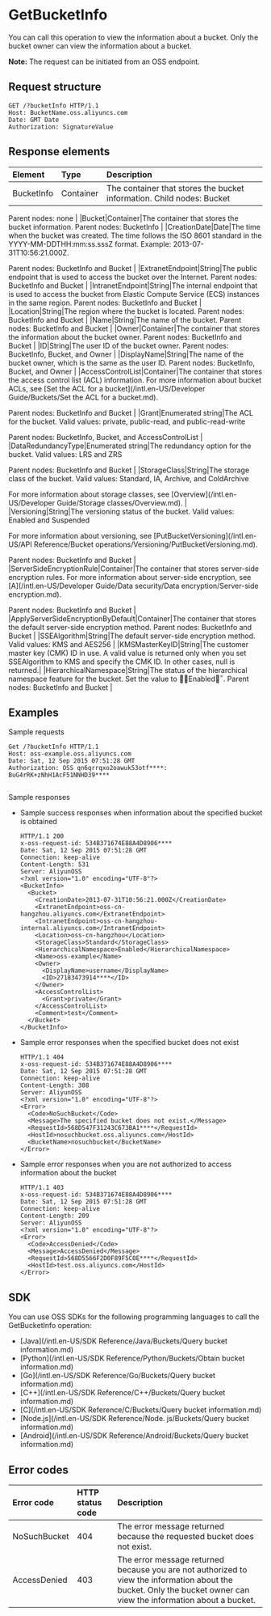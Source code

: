 # GetBucketInfo

You can call this operation to view the information about a bucket. Only the bucket owner can view the information about a bucket.

**Note:** The request can be initiated from an OSS endpoint.

## Request structure

```
GET /?bucketInfo HTTP/1.1
Host: BucketName.oss.aliyuncs.com
Date: GMT Date
Authorization: SignatureValue
```

## Response elements

|Element|Type|Description|
|:------|:---|:----------|
|BucketInfo|Container|The container that stores the bucket information. Child nodes: Bucket

Parent nodes: none |
|Bucket|Container|The container that stores the bucket information. Parent nodes: BucketInfo |
|CreationDate|Date|The time when the bucket was created. The time follows the ISO 8601 standard in the YYYY-MM-DDTHH:mm:ss.sssZ format. Example: 2013-07-31T10:56:21.000Z.

Parent nodes: BucketInfo and Bucket |
|ExtranetEndpoint|String|The public endpoint that is used to access the bucket over the Internet. Parent nodes: BucketInfo and Bucket |
|IntranetEndpoint|String|The internal endpoint that is used to access the bucket from Elastic Compute Service \(ECS\) instances in the same region. Parent nodes: BucketInfo and Bucket |
|Location|String|The region where the bucket is located. Parent nodes: BucketInfo and Bucket |
|Name|String|The name of the bucket. Parent nodes: BucketInfo and Bucket |
|Owner|Container|The container that stores the information about the bucket owner. Parent nodes: BucketInfo and Bucket |
|ID|String|The user ID of the bucket owner. Parent nodes: BucketInfo, Bucket, and Owner |
|DisplayName|String|The name of the bucket owner, which is the same as the user ID. Parent nodes: BucketInfo, Bucket, and Owner |
|AccessControlList|Container|The container that stores the access control list \(ACL\) information. For more information about bucket ACLs, see [Set the ACL for a bucket](/intl.en-US/Developer Guide/Buckets/Set the ACL for a bucket.md).

Parent nodes: BucketInfo and Bucket |
|Grant|Enumerated string|The ACL for the bucket. Valid values: private, public-read, and public-read-write

Parent nodes: BucketInfo, Bucket, and AccessControlList |
|DataRedundancyType|Enumerated string|The redundancy option for the bucket. Valid values: LRS and ZRS

Parent nodes: BucketInfo and Bucket |
|StorageClass|String|The storage class of the bucket. Valid values: Standard, IA, Archive, and ColdArchive

For more information about storage classes, see [Overview](/intl.en-US/Developer Guide/Storage classes/Overview.md). |
|Versioning|String|The versioning status of the bucket. Valid values: Enabled and Suspended

For more information about versioning, see [PutBucketVersioning](/intl.en-US/API Reference/Bucket operations/Versioning/PutBucketVersioning.md).

Parent nodes: BucketInfo and Bucket |
|ServerSideEncryptionRule|Container|The container that stores server-side encryption rules. For more information about server-side encryption, see [A](/intl.en-US/Developer Guide/Data security/Data encryption/Server-side encryption.md).

Parent nodes: BucketInfo and Bucket |
|ApplyServerSideEncryptionByDefault|Container|The container that stores the default server-side encryption method. Parent nodes: BucketInfo and Bucket |
|SSEAlgorithm|String|The default server-side encryption method. Valid values: KMS and AES256 |
|KMSMasterKeyID|String|The customer master key \(CMK\) ID in use. A valid value is returned only when you set SSEAlgorithm to KMS and specify the CMK ID. In other cases, null is returned.|
|HierarchicalNamespace|String|The status of the hierarchical namespace feature for the bucket. Set the value to Enabled. Parent nodes: BucketInfo and Bucket |

## Examples

Sample requests

```
Get /?bucketInfo HTTP/1.1
Host: oss-example.oss.aliyuncs.com  
Date: Sat, 12 Sep 2015 07:51:28 GMT
Authorization: OSS qn6qrrqxo2oawuk53otf****: BuG4rRK+zNhH1AcF51NNHD39****
                
```

Sample responses

-   Sample success responses when information about the specified bucket is obtained

    ```
    HTTP/1.1 200
    x-oss-request-id: 534B371674E88A4D8906****
    Date: Sat, 12 Sep 2015 07:51:28 GMT
    Connection: keep-alive
    Content-Length: 531  
    Server: AliyunOSS
    <?xml version="1.0" encoding="UTF-8"?>
    <BucketInfo>
      <Bucket>
        <CreationDate>2013-07-31T10:56:21.000Z</CreationDate>
        <ExtranetEndpoint>oss-cn-hangzhou.aliyuncs.com</ExtranetEndpoint>
        <IntranetEndpoint>oss-cn-hangzhou-internal.aliyuncs.com</IntranetEndpoint>
        <Location>oss-cn-hangzhou</Location>
        <StorageClass>Standard</StorageClass>
        <HierarchicalNamespace>Enabled</HierarchicalNamespace>
        <Name>oss-example</Name>
        <Owner>
          <DisplayName>username</DisplayName>
          <ID>27183473914****</ID>
        </Owner>
        <AccessControlList>
          <Grant>private</Grant>
        </AccessControlList>  
        <Comment>test</Comment>
      </Bucket>
    </BucketInfo>
    ```

-   Sample error responses when the specified bucket does not exist

    ```
    HTTP/1.1 404 
    x-oss-request-id: 534B371674E88A4D8906****
    Date: Sat, 12 Sep 2015 07:51:28 GMT
    Connection: keep-alive
    Content-Length: 308  
    Server: AliyunOSS
    <?xml version="1.0" encoding="UTF-8"?>
    <Error>
      <Code>NoSuchBucket</Code>
      <Message>The specified bucket does not exist.</Message>
      <RequestId>568D547F31243C673BA1****</RequestId>
      <HostId>nosuchbucket.oss.aliyuncs.com</HostId>
      <BucketName>nosuchbucket</BucketName>
    </Error>
    ```

-   Sample error responses when you are not authorized to access information about the bucket

    ```
    HTTP/1.1 403
    x-oss-request-id: 534B371674E88A4D8906****
    Date: Sat, 12 Sep 2015 07:51:28 GMT
    Connection: keep-alive
    Content-Length: 209  
    Server: AliyunOSS
    <?xml version="1.0" encoding="UTF-8"?>
    <Error>
      <Code>AccessDenied</Code>
      <Message>AccessDenied</Message>
      <RequestId>568D5566F2D0F89F5C0E****</RequestId>
      <HostId>test.oss.aliyuncs.com</HostId>
    </Error>
    ```


## SDK

You can use OSS SDKs for the following programming languages to call the GetBucketInfo operation:

-   [Java](/intl.en-US/SDK Reference/Java/Buckets/Query bucket information.md)
-   [Python](/intl.en-US/SDK Reference/Python/Buckets/Obtain bucket information.md)
-   [Go](/intl.en-US/SDK Reference/Go/Buckets/Query bucket information.md)
-   [C++](/intl.en-US/SDK Reference/C++/Buckets/Query bucket information.md)
-   [C](/intl.en-US/SDK Reference/C/Buckets/Query bucket information.md)
-   [Node.js](/intl.en-US/SDK Reference/Node. js/Buckets/Query bucket information.md)
-   [Android](/intl.en-US/SDK Reference/Android/Buckets/Query bucket information.md)

## Error codes

|Error code|HTTP status code|Description|
|:---------|:---------------|:----------|
|NoSuchBucket|404|The error message returned because the requested bucket does not exist.|
|AccessDenied|403|The error message returned because you are not authorized to view the information about the bucket. Only the bucket owner can view the information about a bucket.|

